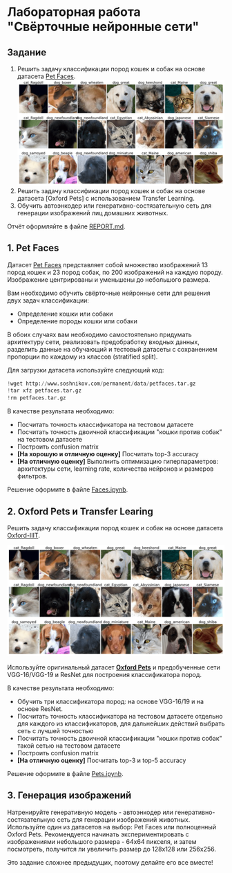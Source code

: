 # Лабораторная работа "Свёрточные нейронные сети"

## Задание

1. Решить задачу классификации пород кошек и собак на основе датасета [Pet Faces][PetFaces]. 
![Dataset we will deal with](images/data.png)
2. Решить задачу классификации пород кошек и собак на основе датасета [Oxford Pets] с использованием Transfer Learning.
3. Обучить автоэнкодер или генеративно-состязательную сеть для генерации изображений лиц домашних животных. 

Отчёт оформляйте в файле [REPORT.md](REPORT.md).

## 1. Pet Faces

Датасет [Pet Faces][PetFaces] представляет собой множество изображений 13 пород кошек и 23 пород собак, по 200 изображений на каждую породу. Изображение центрированы и уменьшены до небольшого размера. 

Вам необходимо обучить свёрточные нейронные сети для решения двух задач классификации:

* Определение кошки или собаки
* Определение породы кошки или собаки 

В обоих случаях вам необходимо самостоятельно придумать архитектуру сети, реализовать предобработку входных данных, разделить данные на обучающий и тестовый датасеты с сохранением пропорции по каждому из классов (stratified split).

Для загрузки датасета используйте следующий код:

```python
!wget http://www.soshnikov.com/permanent/data/petfaces.tar.gz
!tar xfz petfaces.tar.gz
!rm petfaces.tar.gz
```

В качестве результата необходимо:

* Посчитать точность классификатора на тестовом датасете
* Посчитать точность двоичной классификации "кошки против собак" на тестовом датасете
* Построить confusion matrix
* **[На хорошую и отличную оценку]** Посчитать top-3 accuracy
* **[На отличную оценку]** Выполнить оптимизацию гиперпараметров: архитектуры сети, learning rate, количества нейронов и размеров фильтров.

Решение оформите в файле [Faces.ipynb](Faces.ipynb).

## 2. Oxford Pets и Transfer Learing

Решить задачу классификации пород кошек и собак на основе датасета [Oxford-IIIT](https://www.robots.ox.ac.uk/~vgg/data/pets/).

![Dataset we will deal with](images/data.png)

Используйте оригинальный датасет **[Oxford Pets](https://www.kaggle.com/datasets/tanlikesmath/the-oxfordiiit-pet-dataset)** и предобученные сети VGG-16/VGG-19 и ResNet для построения классификатора пород. 

В качестве результата необходимо:

* Обучить три классификатора пород: на основе VGG-16/19 и на основе ResNet.
* Посчитать точность классификатора на тестовом датасете отдельно для каждого из классификаторов, для дальнейших действий выбрать сеть с лучшей точностью
* Посчитать точность двоичной классификации "кошки против собак" такой сетью на тестовом датасете
* Построить confusion matrix
* **[На отличную оценку]** Посчитать top-3 и top-5 accuracy

Решение оформите в файле [Pets.ipynb](Pets.ipynb).

## 3. Генерация изображений

Натренируйте генеративную модель - автоэнкодер или генеративно-состязательную сеть для генерации изображений животных. Используйте один из датасетов на выбор: Pet Faces или полноценный Oxford Pets. Рекомендуется начинать экспериментировать с изображениями небольшого размера - 64x64 пикселя, и затем посмотреть, получится ли увеличить размер до 128x128 или 256x256.

Это задание сложнее предыдущих, поэтому делайте его все вместе!

[PetFaces]: https://www.soshnikov.com/permanent/data/petfaces.tar.gz